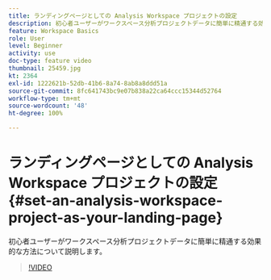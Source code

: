 ```yaml
---
title: ランディングページとしての Analysis Workspace プロジェクトの設定
description: 初心者ユーザーがワークスペース分析プロジェクトデータに簡単に精通する効果的な方法について説明します
feature: Workspace Basics
role: User
level: Beginner
activity: use
doc-type: feature video
thumbnail: 25459.jpg
kt: 2364
exl-id: 1222621b-52db-41b6-8a74-8ab8a8ddd51a
source-git-commit: 8fc641743bc9e07b838a22ca64ccc15344d52764
workflow-type: tm+mt
source-wordcount: '48'
ht-degree: 100%

---
```


# ランディングページとしての Analysis Workspace プロジェクトの設定 {#set-an-analysis-workspace-project-as-your-landing-page}

初心者ユーザーがワークスペース分析プロジェクトデータに簡単に精通する効果的な方法について説明します。

>[!VIDEO](https://video.tv.adobe.com/v/40288/?quality=12&learn=on&captions=jpn)
